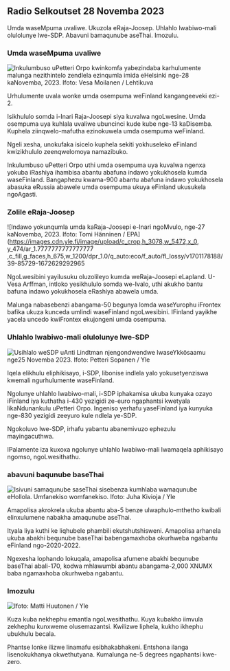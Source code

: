 Radio Selkoutset 28 Novemba 2023
-----------------------------

Umda waseMpuma uvaliwe. Ukuzola eRaja-Joosep. Uhlahlo lwabiwo-mali olulolunye lwe-SDP. Abavuni bamaqunube aseThai. Imozulu.

### Umda waseMpuma uvaliwe

![Inkulumbuso uPetteri Orpo kwinkomfa yabezindaba karhulumente malunga nezithintelo zendlela ezinqumla imida eHelsinki nge-28 kaNovemba, 2023. Ifoto: Vesa Moilanen / Lehtikuva](https://images.cdn.yle.fi/image/upload/c_crop,h_2880,w_5120,x_0,y_533/ar_1.7777777777777777,c_fill,g_faces,h_675,w_1200/dpr_1.0/q_auto:eco/f_auto/v168051/fl48071/fl48071/fl4807197165f7fb63bc0)

Urhulumente uvala wonke umda osempuma weFinland kangangeeveki ezi-2.

Isikhululo somda i-Inari Raja-Joosepi siya kuvalwa ngoLwesine. Umda osempuma uya kuhlala uvaliwe ubuncinci kude kube nge-13 kaDisemba. Kuphela ziinqwelo-mafutha ezinokuwela umda osempuma weFinland.

Ngeli xesha, unokufaka isicelo kuphela sekiti yokhuseleko eFinland kwizikhululo zeenqwelomoya namazibuko.

Inkulumbuso uPetteri Orpo uthi umda osempuma uya kuvalwa ngenxa yokuba iRashiya ihambisa abantu abafuna indawo yokukhosela kumda waseFinland. Bangaphezu kwama-900 abantu abafuna indawo yokukhosela abasuka eRussia abawele umda osempuma ukuya eFinland ukusukela ngoAgasti.

### Zolile eRaja-Joosep

![Indawo yokunqumla umda kaRaja-Joosepi e-Inari ngoMvulo, nge-27 kaNovemba, 2023. Ifoto: Tomi Hänninen / EPA](https://images.cdn.yle.fi/image/upload/c_crop,h_3078,w_5472,x_0, y_474/ar_1.7777777777777777 ,c_fill,g_faces,h_675,w_1200/dpr_1.0/q_auto:eco/f_auto/fl_lossy/v1701178188/39-85729-1672629292965

NgoLwesibini yayilusuku oluzolileyo kumda weRaja-Joosepi eLapland. U-Vesa Arffman, intloko yesikhululo somda we-Ivalo, uthi akukho bantu bafuna indawo yokukhosela eRashiya abawela umda.

Malunga nabasebenzi abangama-50 begunya lomda waseYurophu iFrontex bafika ukuza kunceda umlindi waseFinland ngoLwesibini. IFinland yayikhe yacela uncedo kwiFrontex ekujongeni umda osempuma.

### Uhlahlo lwabiwo-mali olulolunye lwe-SDP

![Usihlalo weSDP uAnti Lindtman njengondwendwe lwaseYkkösaamu nge25 Novemba 2023. Ifoto: Petteri Sopanen / Yle](https://images.cdn.yle.fi/image/upload/c_crop,h_2250,w_4000,x_0,y_214/ar_1.7777777777777777,c_fill,g_faces,w_1/11.q_auto:eco/f_auto/fl_lossy/v1700900437/39-12065046561add1ff4d)

Iqela elikhulu eliphikisayo, i-SDP, libonise indlela yalo yokusetyenziswa kwemali ngurhulumente waseFinland.

Ngolunye uhlahlo lwabiwo-mali, i-SDP iphakamisa ukuba kunyaka ozayo iFinland iya kuthatha i-430 yezigidi ze-euro ngaphantsi kwetyala likaNdunankulu uPetteri Orpo. Ingeniso yerhafu yaseFinland iya kunyuka nge-830 yezigidi zeeyuro kule ndlela ye-SDP.

Ngokoluvo lwe-SDP, irhafu yabantu abanemivuzo ephezulu mayingacuthwa.

IPalamente iza kuxoxa ngolunye uhlahlo lwabiwo-mali lwamaqela aphikisayo ngomso, ngoLwesithathu.

### abavuni baqunube baseThai

![Isivuni samaqunube saseThai sisebenza kumhlaba wamaqunube eHollola. Umfanekiso womfanekiso. Ifoto: Juha Kivioja / Yle](https://images.cdn.yle.fi/image/upload/c_crop,h_3158,w_5615,x_0,y_362/ar_1.777777777777777,c_fill,g_faces,h_165.q_auto:eco/f_auto/fl_lossy/v1697111616/39-11854426527dce6a43a2)

Amapolisa akrokrela ukuba abantu aba-5 benze ulwaphulo-mthetho kwibali elinxulumene nabakha amaqunube aseThai.

Ityala liya kuthi ke liqhubele phambili ekutshutshisweni. Amapolisa arhanela ukuba abakhi bequnube baseThai babengamaxhoba okurhweba ngabantu eFinland ngo-2020-2022.

Ngexesha lophando lokuqala, amapolisa afumene abakhi bequnube baseThai abali-170, kodwa mhlawumbi abantu abangama-2,000 XNUMX baba ngamaxhoba okurhweba ngabantu.

### Imozulu

![ Ifoto: Matti Huutonen / Yle](https://images.cdn.yle.fi/image/upload/c_crop,h_1080,w_1919,x_0,y_0/ar_1.777777777777777,c_fill,g_faces,wp_1925.0/q_auto:eco/f_auto/fl_lossy/v1701179634/39-12078316565f0cf485dd)

Kuza kuba nekhephu emantla ngoLwesithathu. Kuya kubakho iimvula zekhephu kunxweme olusemazantsi. Kwilizwe liphela, kukho ikhephu ubukhulu becala.

Phantse lonke ilizwe linamafu esibhakabhakeni. Entshona ilanga lisenokukhanya okwethutyana. Kumalunga ne-5 degrees ngaphantsi kwe-zero.